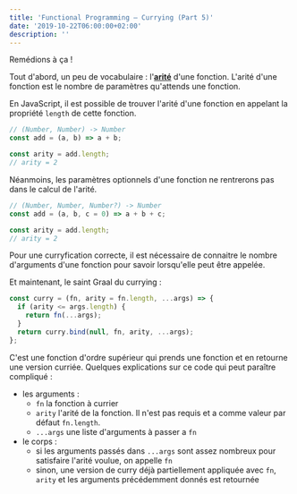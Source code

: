 ```yaml
---
title: 'Functional Programming — Currying (Part 5)'
date: '2019-10-22T06:00:00+02:00'
description: ''
---
```


Remédions à ça !

Tout d'abord, un peu de vocabulaire : l'**[arité](https://fr.wikipedia.org/wiki/Arit%C3%A9)** d'une fonction. L'arité d'une fonction est le nombre de paramètres qu'attends une fonction.

En JavaScript, il est possible de trouver l'arité d'une fonction en appelant la propriété `length` de cette fonction.

```js
// (Number, Number) -> Number
const add = (a, b) => a + b;

const arity = add.length;
// arity = 2
```

Néanmoins, les paramètres optionnels d'une fonction ne rentrerons pas dans le calcul de l'arité.

```js
// (Number, Number, Number?) -> Number
const add = (a, b, c = 0) => a + b + c;

const arity = add.length;
// arity = 2
```

Pour une curryfication correcte, il est nécessaire de connaitre le nombre d'arguments d'une fonction pour savoir lorsqu'elle peut être appelée.

Et maintenant, le saint Graal du currying :

```js
const curry = (fn, arity = fn.length, ...args) => {
  if (arity <= args.length) {
    return fn(...args);
  }
  return curry.bind(null, fn, arity, ...args);
};
```

C'est une fonction d'ordre supérieur qui prends une fonction et en retourne une version curriée. Quelques explications sur ce code qui peut paraître compliqué :

- les arguments :
  - `fn` la fonction à currier
  - `arity` l'arité de la fonction. Il n'est pas requis et a comme valeur par défaut `fn.length`.
  - `...args` une liste d'arguments à passer a `fn`
- le corps :
  - si les arguments passés dans `...args` sont assez nombreux pour satisfaire l'arité voulue, on appelle `fn`
  - sinon, une version de curry déjà partiellement appliquée avec `fn`, `arity` et les arguments précédemment donnés est retournée
